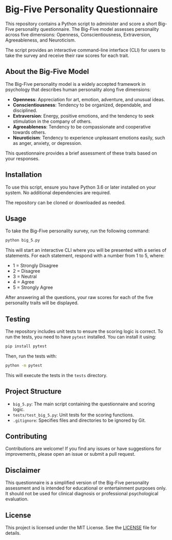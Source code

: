 # Big-Five Personality Questionnaire

This repository contains a Python script to administer and score a short Big-Five personality questionnaire. The Big-Five model assesses personality across five dimensions: Openness, Conscientiousness, Extraversion, Agreeableness, and Neuroticism.

The script provides an interactive command-line interface (CLI) for users to take the survey and receive their raw scores for each trait.

## About the Big-Five Model

The Big-Five personality model is a widely accepted framework in psychology that describes human personality along five dimensions:

- **Openness**: Appreciation for art, emotion, adventure, and unusual ideas.
- **Conscientiousness**: Tendency to be organized, dependable, and disciplined.
- **Extraversion**: Energy, positive emotions, and the tendency to seek stimulation in the company of others.
- **Agreeableness**: Tendency to be compassionate and cooperative towards others.
- **Neuroticism**: Tendency to experience unpleasant emotions easily, such as anger, anxiety, or depression.

This questionnaire provides a brief assessment of these traits based on your responses.

## Installation

To use this script, ensure you have Python 3.6 or later installed on your system. No additional dependencies are required.

The repository can be cloned or downloaded as needed.

## Usage

To take the Big-Five personality survey, run the following command:

```bash
python big_5.py
```

This will start an interactive CLI where you will be presented with a series of statements. For each statement, respond with a number from 1 to 5, where:

- 1 = Strongly Disagree
- 2 = Disagree
- 3 = Neutral
- 4 = Agree
- 5 = Strongly Agree

After answering all the questions, your raw scores for each of the five personality traits will be displayed.

## Testing

The repository includes unit tests to ensure the scoring logic is correct. To run the tests, you need to have `pytest` installed. You can install it using:

```bash
pip install pytest
```

Then, run the tests with:

```bash
python -m pytest
```

This will execute the tests in the `tests` directory.

## Project Structure

- `big_5.py`: The main script containing the questionnaire and scoring logic.
- `tests/test_big_5.py`: Unit tests for the scoring functions.
- `.gitignore`: Specifies files and directories to be ignored by Git.

## Contributing

Contributions are welcome! If you find any issues or have suggestions for improvements, please open an issue or submit a pull request.

## Disclaimer

This questionnaire is a simplified version of the Big-Five personality assessment and is intended for educational or entertainment purposes only. It should not be used for clinical diagnosis or professional psychological evaluation.

## License

This project is licensed under the MIT License. See the [LICENSE](LICENSE) file for details.